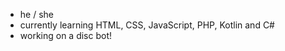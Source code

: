 - he / she
- currently learning HTML, CSS, JavaScript, PHP, Kotlin and C#
- working on a disc bot!

<!---
m4tchat3a/m4tchat3a is a ✨ special ✨ repository because its `README.md` (this file) appears on your GitHub profile.
You can click the Preview link to take a look at your changes.
--->

